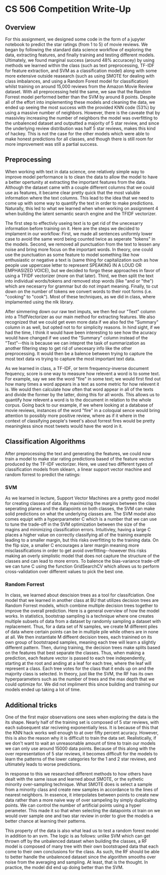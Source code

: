 # CS 506 Competition Write-Up

## Overview

For this assignment, we designed some code in the form of a jupyter notebook to 
predict the star ratings (from 1 to 5) of movie reviews. We began by following the standard data science workflow of exploring the data, extracting features, and finally training and testing different models. Ultimately, we found marginal success (around 48% accuracey) by using methods we learned within the class (such as text preprocessing, TF-IDF for feature extraction, and SVM as a classification model) along with some more extensive outside reasearch (such as using SMOTE for dealing with class imbalances, and using a Random Forest model for classification) whilst training on around 15,000 reviews from the Amazon Movie Review dataset. With all preprocessing held the same, we saw that the Random Forrest model performed better than the SVM by around 8 points. Despite all of the effort into implementing these models and cleaning the data, we ended up seeing the most success with the provided KNN code (53%) by using a massive number of neighbors. However, there is the caveate that by massivley increasing the number of neighbors the model was overfitting to the unbalenced dataset and outputted a majority of 5 star review, and since the underlying review distribution was half 5 star reviews, makes this kind of hackey. This is not the case for the other models which were able to make honest predictions for all classes, and though there is still room for more improvement was still a partial success.

## Preprocessing

When working with text in data science, one relatively simple way to improve model performance is to clean the data to allow the model to have a better opertunity at extracting the important features from the data. Although the dataset came with a couple different columns that we could use as features, it became clear pretty quick that the most valuble information where the text columns. This lead to the idea that we need to come up with some way to quantify the text in order to make predictions. Naturally, this led to what we learned when when working on assignment 4 when building the latent semantic search engine and the TFIDF vectorizer. 

The first step to effectivly useing text is to get rid of the unecesarry information before training on it. Here are the steps we decided to implament in our workflow: First, we made all sentences uniformly lower case to avoid the same word being counted twice as seperate "tokens" in the models. Second, we removed all punctuation from the text to lessen any noise and bring more focus on the important words. In theory, one could use the punctuation as some feature to model something like how enthusiastic or negative a text is (same thing for capitalization such as how people use uppercase letter to represent SPEAKING IN A LOUD OR EMPHASIZED VOICE), but we decided to forgo these approaches in favor of using a TFIDF vectorizer (more on that later). Third, we then split the text into individual words/tokens and removed stop words (like "and or "the") which are necesarry for grammar but do not impart meaning. Finally, to cut down on the number of tokens we convert words to their root forms (i.e. "cooking" to "cook"). Most of these techniques, as we did in class, where implamented using the nlk library. 

After simmering down our raw text imputs, we then fed our "Text" column into a TfidfVectorizer as our main method for extracting features. We also recognized that we could get even more data if we also fed the "Summary" column in as well, but opted not to for simplicity reasons. In hind sight, if we had the time, I think it would have been interesting to see how the acuracy would have changed if we used the "Summary" column instead of the "Text"--this is because we can intepret the task of summarization as another filtering step to get rid of unecesary info like the other preprocessing. It would then be a balence between trying to capture the most text data vs trying to capture the most important text data. 

As we learned in class, a TF-IDF, or term frequency-inverse document fequency, score is one way to measure how relevent a word is to some text. For example, say we see the word "fire" in some text; we would first find out how many times a word appears in a text as some metric for how relevent it is. We would then calculate how often that word appear in all of the texts and divide the former by the latter, doing this for all words. This allows us to quantify how relevent a word is to the document in relation to the whole corpus. Going back to our example, if we where looking at a database of movie reviews, instances of the word "fire" in a coloquial sence would bring attention to possibly more positive review, where as if it where in the context of classifying people's tweet's about forrest fires would be pretty meaningless since most tweets would have the word in it.



## Classification Algorithms

After preprocessing the text and generating the features, we could now train a model to make star rating predictions based of the feature vectors produced by the TF-IDF vectorizer. Here, we used two different types of classification models from sklearn, a linear support vector machine and random forrest to predict the ratings:

### SVM

As we learned in lecture, Support Vector Machines are a pretty good model for creating classes of data. By maximizing the margins between the class seperating planes and the datapoints on both classes, the SVM can make solid predictions on what the underlying classes are. The SVM model also comes equipt with a hyperparameter C which is a number that we can use to tune the trade-off in the SVM optimization between the size of the magins and minimizing classification errors. Intuitivley, having a large C places a higher value on correctly classifying all of the training example leading to a smaller margin, but this risks overfitting to the training data. On the flip size, a smaller C encourages a larer margin meaning more misclassifications in order to get avoid overfitting--however this risks making an overly simplistic model that does not capture the structure of the classes and can lead to more errors. To balence the bias-variance trade-off we can tune C using the function GridSearchCV which allows us to perform cross-validation over different values to pick the best one. 


### Random Forrest 

In class, we learned about descision trees as a tool for classifciation. One model that we learned in another class at BU that utilizes decision trees are Random Forrest models, which combine multiple decision trees together to improve the overall prediction. Here is a general overview of how the model works. In statistics, bootstrap sampling is a technique where one creates multiple subsets of data from a dataset by randomly sampling a dataset with replacement. Thus, for a data set of N samples, we create M different piles of data where certain points can be in multiple pile while others are in none at all. We then instantiate M diffeent decision trees, each trainined on its own group of bootstraped samples, meaning each tree will learn a slightly different pattern. Then, during training, the decision trees make splits based on the features that best separate the classes. Thus, when making a prediction, each feature vector is passed to each tree independently, starting at the root and anding at a leaf for each tree, where the leaf will represent a class. Each tree votes for the class that it ends up on and the majority class is selected. In theory, just like the SVM, the RF has its own hyperparameters such as the number of trees and the max depth that we could optimize for. We did not impliment this since building and training our models ended up taking a lot of time. 



## Additional tricks

One of the first major observations one sees when exploring the data is the its shape. Nearly half of the training set is composed of 5 star reviews, with each subsequent star reciveing exponentially less. It is because of this that the KNN hack works well enough to at over fifty percent acuracy. However, this is also the reason why it is difficult to train the data set. Realistically, if we don't want to wait an unreasonable amount of time to train our models we can only use around 15000 data points. Because of this along with the over representation of 5 star reviews, it becomes difficult for the models to learn the patterns of the lower categories for the 1 and 2 star reviews, and ultimately leads to worse predictions. 

In response to this we researched different methods to how others have dealt with the same issue and learned about SMOTE, or the sythetic minority over-sampling technique. What SMOTE does is select a sample from a minority class and create new samples in accordance to the lines of nearest neighbors. In essence, it interpolates between points to create new data rather than a more naive way of over sampeling by simply duplicaitng points. We can control the number of artificial points using a hyper perameter. This made it so that when selecting the datapoints ot train on we would over sample one and two star review in order to give the models a better chance at learning their patterns. 

This property of the data is also what lead us to test a random forest model in addition to an svm. The logic is as follows: unlike SVM which can get thrown off by the unbalenced dataset when building the classes, a RF model is composed of many tree with their own bootstraped data that each come to their own conclusions for the class. As such, the RF should be able to better handle the unbalenced dataset since the algorithm smooths over noise from the averaging and sampling. At least, that is the thought. In practice, the model did end up doing better than the SVM. 